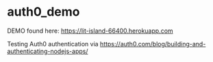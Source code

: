 # auth0_demo

DEMO found here: https://lit-island-66400.herokuapp.com

Testing Auth0 authentication via https://auth0.com/blog/building-and-authenticating-nodejs-apps/


